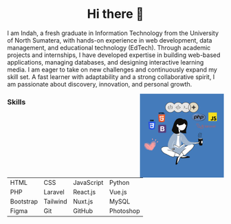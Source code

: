 <h1 align="center"> Hi there 👋 </h1>
<p> I am Indah, a fresh graduate in Information Technology from the University of North Sumatera, with hands-on experience in web development, data management, and educational technology (EdTech). Through academic projects and internships, I have developed expertise in building web-based applications, managing databases, and designing interactive learning media. I am eager to take on new challenges and continuously expand my skill set. A fast learner with adaptability and a strong collaborative spirit, I am passionate about discovery, innovation, and personal growth. </p>
<img align="right" src="indah.png" height="195" width="195">
<h3> Skills </h3>

<table>
  <tr>
    <td>HTML</td>
    <td>CSS</td>
    <td>JavaScript</td>
    <td>Python</td>
  </tr>
  <tr>
    <td>PHP</td>
    <td>Laravel</td>
    <td>React.js</td>
    <td>Vue.js</td>
  </tr>
  <tr>
    <td>Bootstrap</td>
    <td>Tailwind</td>
    <td>Nuxt.js</td>
    <td>MySQL</td>
  </tr>
  <tr>
    <td>Figma</td>
    <td>Git</td>
    <td>GitHub</td>
    <td>Photoshop</td>
  </tr>
</table>

